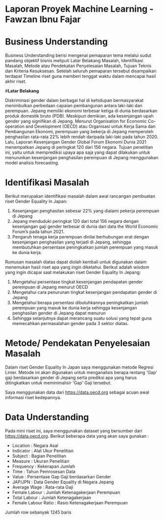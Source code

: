 # Laporan Proyek Machine Learning - Fawzan Ibnu Fajar

# **Business Understanding**

Business Understanding berisi mengenai pemaparan tema melalui sudut pandang objektif bisnis meliputi Latar Belakang Masalah, Identifikasi Masalah, Metode atau Pendekatan Penyelesaian Masalah, Tujuan Teknis dan Kriteria Kesuksesan. Setelah seluruh pemaparan tersebut disampaikan terdapat Timeline riset guna memberi tenggat waktu dalam mencapai hasil akhir riset.

#**Latar Belakang**

Diskriminasi gender dalam berbagai hal di kehidupan bermasyarakat
menimbulkan perbedaan capaian pembangunan antara laki-laki dan
perempuan. Jepang memiliki ekonomi terbesar ketiga di dunia berdasarkan produk domestik bruto (PDB). Meskipun demikian, ada kesenjangan upah gender yang signifikan di Jepang. Menurut Organisation for Economic Co-operation and Development (OECD) atau Organisasi untuk Kerja Sama dan Pembangunan Ekonomi, perempuan yang bekerja di Jepang memperoleh penghasilan rata-rata 22% lebih rendah daripada laki-laki pada tahun 2020. Lalu, Laporan Kesenjangan Gender Global Forum Ekonomi Dunia 2021 menempatkan Jepang di peringkat 120 dari 156 negara. Tujuan penelitian ini, yaitu untuk memprediksi upaya apa saja yang dapat dilakukan untuk menurunkan kesenjangan penghasilan perempuan di Jepang menggunakan model analisis forecasting.

# **Identifikasi Masalah**

Berikut merupakan identifikasi masalah dalam awal rancangan pembuatan riset Gender Equality In Japan:

1. Kesenjangan penghasilan sebesar 22% yang dialami pekerja perempuan di Jepang
2. Jepang menduduki peringkat 120 dari total 156 negara dengan kesenjangan gaji gender terbesar di dunia dari data the World Economic Forum’s pada tahun 2021.
3. Pengaruh tenaga kerja perempuan dinilai berhubungan erat dengan kesenjangan penghasilan yang terjadi di Jepang, sehingga membutuhkan persentase peningkatkan jumlah perempuan yang masuk ke dunia kerja.


Rumusan masalah diatas dapat diolah kembali untuk digunakan dalam menemukan hasil riset apa yang ingin diketahui. Berikut adalah wisdom yang ingin dicapai saat melakukan riset Gender Equality In Jepang:

1. Mengetahui persentase tingkat kesenjangan pendapatan gender perempuan di Jepang menurut OECD
2. Mengetahui cara penurunan tingkat kesenjangan pendapatan gender di Jepang
3. Mengetahui berapa persentasi dibutuhkannya peningkatkan jumlah perempuan yang masuk ke dunia kerja sehingga kesenjangan penghasilan gender di Jepang dapat menurun
4. Sehingga selanjutnya dapat merancang suatu solusi yang tepat guna memecahkan permasalahan gender pada 3 sektor diatas.

# **Metode/ Pendekatan Penyelesaian Masalah**

Dalam riset Gender Equality In Japan saya menggunakan metode Regresi Linier. Metode ini akan digunakan untuk menganalisis berapa rentang 'Gap' gaji berdasarkan gender di Jepang serta prediksi apa yang harus ditingkatkan untuk meminimalisir 'Gap' Gaji tersebut.

Saya menggunakan data dari https://data.oecd.org sebagai acuan awal informasi riset kedepannya.

# **Data Understanding**

Pada mini riset ini, saya menggunakan dataset yang bersumber dari https://data.oecd.org. Berikut beberapa data yang akan saya gunakan :

* Location             : Negara Asal
* Indicator            : Alat Ukur Penelitian
* Subject              : Bagian Penelitian
* Measure              : Ukuran Penelitian
* Frequency            : Kekerapan Jumlah 
* Time                 : Tahun Pemrosesan Data
* Value                : Persentase Gap Gaji berdasarkan Gender
* JAP/JPN              : Data Gender Equality di Negara Jepang
* Average Wage         : Rata-rata Gaji
* Female Labour        : Jumlah Ketenagakerjaan Perempuan
* Total Labour         : Jumlah Ketenagakerjaan
* Female Labour Ratio  : Rasio Ketenagakerjaan Perempuan

Jumlah row sebanyak 1245 baris
